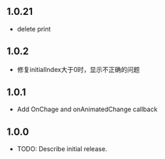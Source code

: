 ## 1.0.21

* delete print

## 1.0.2

* 修复initialIndex大于0时，显示不正确的问题

## 1.0.1

* Add OnChage and onAnimatedChange callback

## 1.0.0

* TODO: Describe initial release.
